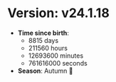 # Version: v24.1.18
- **Time since birth**:
  - 8815 days
  - 211560 hours
  - 12693600 minutes
  - 761616000 seconds
- **Season**: Autumn 🍁
